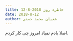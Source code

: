```yaml
---
title: خاطره روز 2018-8-12
date: 2018-8-12
author: شعبان محمد حسنی
---
```


اصلا یادم نمیاد امروز چی کار کردم.